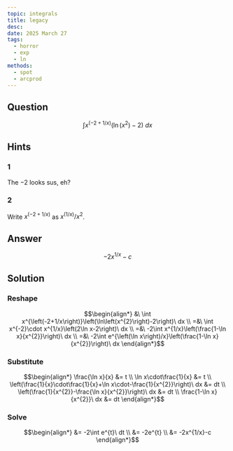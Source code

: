 ```yaml
---
topic: integrals
title: legacy
desc: 
date: 2025 March 27
tags:
  - horror
  - exp
  - ln
methods:
  - spot
  - arcprod
---
```



## Question
```math
\int
  x^{(-2 + 1/x)} \left(
    \ln(x^2) - 2
  \right)
\ dx
```


## Hints

### 1
The $-2$ looks sus, eh?

### 2
Write $x^{(-2+1/x)}$ as $x^{(1/x)}/x^2$.


## Answer
```math
-2x^{1/x}-c
```


## Solution

### Reshape
```math
\begin{align*}
  &\ \int x^{\left(-2+1/x\right)}\left(\ln\left(x^{2}\right)-2\right)\ dx
  \\ =&\ \int x^{-2}\cdot x^{1/x}\left(2\ln x-2\right)\ dx
  \\ =&\ -2\int x^{1/x}\left(\frac{1-\ln x}{x^{2}}\right)\ dx
  \\ =&\ -2\int e^{\left(\ln x\right)/x}\left(\frac{1-\ln x}{x^{2}}\right)\ dx
\end{align*}
```

### Substitute
```math
\begin{align*}
  \frac{\ln x}{x} &= t
  \\ \ln x\cdot\frac{1}{x} &= t
  \\ \left(\frac{1}{x}\cdot\frac{1}{x}+\ln x\cdot-\frac{1}{x^{2}}\right)\ dx &= dt
  \\ \left(\frac{1}{x^{2}}-\frac{\ln x}{x^{2}}\right)\ dx &= dt
  \\ \frac{1-\ln x}{x^{2}}\ dx &= dt
\end{align*}
```

### Solve
```math
\begin{align*}
  &= -2\int e^{t}\ dt
  \\ &= -2e^{t}
  \\ &= -2x^{1/x}-c
\end{align*}
```

